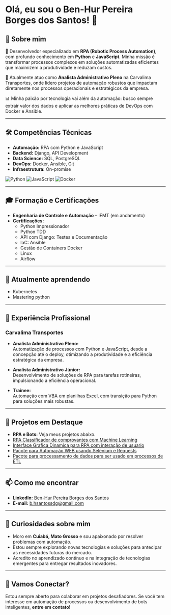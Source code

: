 # Olá, eu sou o Ben-Hur Pereira Borges dos Santos! 👋

## 🚀 Sobre mim
🎯 Desenvolvedor especializado em **RPA (Robotic Process Automation)**, com profundo conhecimento em **Python** e **JavaScript**. Minha missão é transformar processos complexos em soluções automatizadas eficientes que maximizem a produtividade e reduzam custos.

💼 Atualmente atuo como **Analista Administrativo Pleno** na Carvalima Transportes, onde lidero projetos de automação robustos que impactam diretamente nos processos operacionais e estratégicos da empresa.

📊 Minha paixão por tecnologia vai além da automação: busco sempre extrair valor dos dados e aplicar as melhores práticas de DevOps com Docker e Ansible.

---

## 🛠️ Competências Técnicas
- **Automação:** RPA com Python e JavaScript
- **Backend:** Django, API Development
- **Data Science:** SQL, PostgreSQL  
- **DevOps:** Docker, Ansible, Git  
- **Infraestrutura:** On-promise

![Python](https://img.shields.io/badge/Python-3.x-blue)
![JavaScript](https://img.shields.io/badge/JavaScript-ES6+-yellow)
![Docker](https://img.shields.io/badge/Docker-Enabled-brightgreen)

---

## 🎓 Formação e Certificações
- **Engenharia de Controle e Automação** – IFMT (em andamento)  
- **Certificações:**
  - Python Impressionador
  - Python TDD 
  - API com Django: Testes e Documentação
  - IaC: Ansible
  - Gestão de Containers Docker  
  - Linux
  - Airflow

---

## 🌱 Atualmente aprendendo
- Kubernetes
- Mastering python

---

## 💼 Experiência Profissional
### **Carvalima Transportes**
- **Analista Administrativo Pleno:**  
  Automatização de processos com Python e JavaScript, desde a concepção até o deploy, otimizando a produtividade e a eficiência estratégica da empresa.

- **Analista Administrativo Júnior:**  
  Desenvolvimento de soluções de RPA para tarefas rotineiras, impulsionando a eficiência operacional.

- **Trainee:**  
  Automação com VBA em planilhas Excel, com transição para Python para soluções mais robustas.

---

## 🌟 Projetos em Destaque
- **RPA e Bots:** Veja meus projetos abaixo.
- [RPA Classificador de comprovantes com Machine Learning](https://github.com/botlorien/bot-ml-images-classify)
- [Interface Grafica Dinamica para RPA com interação de usuario](https://github.com/botlorien/botgui)
- [Pacote para Automação WEB usando Selenium e Requests](https://github.com/botlorien/botweb)
- [Pacote para processamento de dados para ser usado em processos de ETL](https://github.com/botlorien/dataprocess)

---

## 📫 Como me encontrar
- **LinkedIn:** [Ben-Hur Pereira Borges dos Santos](https://www.linkedin.com/in/ben-hur-p-b-santos)  
- **E-mail:** b.hsantossdg@gmail.com  

---

## 🌟 Curiosidades sobre mim
- Moro em **Cuiabá, Mato Grosso** e sou apaixonado por resolver problemas com automação.  
- Estou sempre explorando novas tecnologias e soluções para antecipar as necessidades futuras do mercado.  
- Acredito no aprendizado contínuo e na integração de tecnologias emergentes para entregar resultados inovadores.

---

## 🚀 Vamos Conectar?
Estou sempre aberto para colaborar em projetos desafiadores. Se você tem interesse em automação de processos ou desenvolvimento de bots inteligentes, **entre em contato!**  
